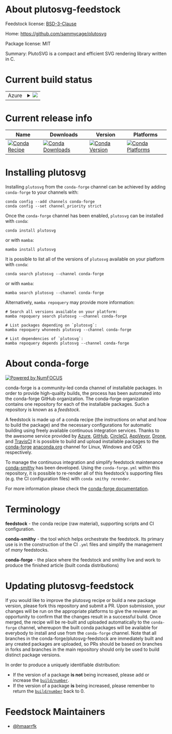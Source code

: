 About plutosvg-feedstock
========================

Feedstock license: [BSD-3-Clause](https://github.com/conda-forge/plutosvg-feedstock/blob/main/LICENSE.txt)

Home: https://github.com/sammycage/plutosvg

Package license: MIT

Summary: PlutoSVG is a compact and efficient SVG rendering library written in C.

Current build status
====================


<table>
    
  <tr>
    <td>Azure</td>
    <td>
      <details>
        <summary>
          <a href="https://dev.azure.com/conda-forge/feedstock-builds/_build/latest?definitionId=24256&branchName=main">
            <img src="https://dev.azure.com/conda-forge/feedstock-builds/_apis/build/status/plutosvg-feedstock?branchName=main">
          </a>
        </summary>
        <table>
          <thead><tr><th>Variant</th><th>Status</th></tr></thead>
          <tbody><tr>
              <td>linux_64</td>
              <td>
                <a href="https://dev.azure.com/conda-forge/feedstock-builds/_build/latest?definitionId=24256&branchName=main">
                  <img src="https://dev.azure.com/conda-forge/feedstock-builds/_apis/build/status/plutosvg-feedstock?branchName=main&jobName=linux&configuration=linux%20linux_64_" alt="variant">
                </a>
              </td>
            </tr><tr>
              <td>linux_aarch64</td>
              <td>
                <a href="https://dev.azure.com/conda-forge/feedstock-builds/_build/latest?definitionId=24256&branchName=main">
                  <img src="https://dev.azure.com/conda-forge/feedstock-builds/_apis/build/status/plutosvg-feedstock?branchName=main&jobName=linux&configuration=linux%20linux_aarch64_" alt="variant">
                </a>
              </td>
            </tr><tr>
              <td>linux_ppc64le</td>
              <td>
                <a href="https://dev.azure.com/conda-forge/feedstock-builds/_build/latest?definitionId=24256&branchName=main">
                  <img src="https://dev.azure.com/conda-forge/feedstock-builds/_apis/build/status/plutosvg-feedstock?branchName=main&jobName=linux&configuration=linux%20linux_ppc64le_" alt="variant">
                </a>
              </td>
            </tr><tr>
              <td>osx_64</td>
              <td>
                <a href="https://dev.azure.com/conda-forge/feedstock-builds/_build/latest?definitionId=24256&branchName=main">
                  <img src="https://dev.azure.com/conda-forge/feedstock-builds/_apis/build/status/plutosvg-feedstock?branchName=main&jobName=osx&configuration=osx%20osx_64_" alt="variant">
                </a>
              </td>
            </tr><tr>
              <td>osx_arm64</td>
              <td>
                <a href="https://dev.azure.com/conda-forge/feedstock-builds/_build/latest?definitionId=24256&branchName=main">
                  <img src="https://dev.azure.com/conda-forge/feedstock-builds/_apis/build/status/plutosvg-feedstock?branchName=main&jobName=osx&configuration=osx%20osx_arm64_" alt="variant">
                </a>
              </td>
            </tr><tr>
              <td>win_64</td>
              <td>
                <a href="https://dev.azure.com/conda-forge/feedstock-builds/_build/latest?definitionId=24256&branchName=main">
                  <img src="https://dev.azure.com/conda-forge/feedstock-builds/_apis/build/status/plutosvg-feedstock?branchName=main&jobName=win&configuration=win%20win_64_" alt="variant">
                </a>
              </td>
            </tr>
          </tbody>
        </table>
      </details>
    </td>
  </tr>
</table>

Current release info
====================

| Name | Downloads | Version | Platforms |
| --- | --- | --- | --- |
| [![Conda Recipe](https://img.shields.io/badge/recipe-plutosvg-green.svg)](https://anaconda.org/conda-forge/plutosvg) | [![Conda Downloads](https://img.shields.io/conda/dn/conda-forge/plutosvg.svg)](https://anaconda.org/conda-forge/plutosvg) | [![Conda Version](https://img.shields.io/conda/vn/conda-forge/plutosvg.svg)](https://anaconda.org/conda-forge/plutosvg) | [![Conda Platforms](https://img.shields.io/conda/pn/conda-forge/plutosvg.svg)](https://anaconda.org/conda-forge/plutosvg) |

Installing plutosvg
===================

Installing `plutosvg` from the `conda-forge` channel can be achieved by adding `conda-forge` to your channels with:

```
conda config --add channels conda-forge
conda config --set channel_priority strict
```

Once the `conda-forge` channel has been enabled, `plutosvg` can be installed with `conda`:

```
conda install plutosvg
```

or with `mamba`:

```
mamba install plutosvg
```

It is possible to list all of the versions of `plutosvg` available on your platform with `conda`:

```
conda search plutosvg --channel conda-forge
```

or with `mamba`:

```
mamba search plutosvg --channel conda-forge
```

Alternatively, `mamba repoquery` may provide more information:

```
# Search all versions available on your platform:
mamba repoquery search plutosvg --channel conda-forge

# List packages depending on `plutosvg`:
mamba repoquery whoneeds plutosvg --channel conda-forge

# List dependencies of `plutosvg`:
mamba repoquery depends plutosvg --channel conda-forge
```


About conda-forge
=================

[![Powered by
NumFOCUS](https://img.shields.io/badge/powered%20by-NumFOCUS-orange.svg?style=flat&colorA=E1523D&colorB=007D8A)](https://numfocus.org)

conda-forge is a community-led conda channel of installable packages.
In order to provide high-quality builds, the process has been automated into the
conda-forge GitHub organization. The conda-forge organization contains one repository
for each of the installable packages. Such a repository is known as a *feedstock*.

A feedstock is made up of a conda recipe (the instructions on what and how to build
the package) and the necessary configurations for automatic building using freely
available continuous integration services. Thanks to the awesome service provided by
[Azure](https://azure.microsoft.com/en-us/services/devops/), [GitHub](https://github.com/),
[CircleCI](https://circleci.com/), [AppVeyor](https://www.appveyor.com/),
[Drone](https://cloud.drone.io/welcome), and [TravisCI](https://travis-ci.com/)
it is possible to build and upload installable packages to the
[conda-forge](https://anaconda.org/conda-forge) [anaconda.org](https://anaconda.org/)
channel for Linux, Windows and OSX respectively.

To manage the continuous integration and simplify feedstock maintenance
[conda-smithy](https://github.com/conda-forge/conda-smithy) has been developed.
Using the ``conda-forge.yml`` within this repository, it is possible to re-render all of
this feedstock's supporting files (e.g. the CI configuration files) with ``conda smithy rerender``.

For more information please check the [conda-forge documentation](https://conda-forge.org/docs/).

Terminology
===========

**feedstock** - the conda recipe (raw material), supporting scripts and CI configuration.

**conda-smithy** - the tool which helps orchestrate the feedstock.
                   Its primary use is in the construction of the CI ``.yml`` files
                   and simplify the management of *many* feedstocks.

**conda-forge** - the place where the feedstock and smithy live and work to
                  produce the finished article (built conda distributions)


Updating plutosvg-feedstock
===========================

If you would like to improve the plutosvg recipe or build a new
package version, please fork this repository and submit a PR. Upon submission,
your changes will be run on the appropriate platforms to give the reviewer an
opportunity to confirm that the changes result in a successful build. Once
merged, the recipe will be re-built and uploaded automatically to the
`conda-forge` channel, whereupon the built conda packages will be available for
everybody to install and use from the `conda-forge` channel.
Note that all branches in the conda-forge/plutosvg-feedstock are
immediately built and any created packages are uploaded, so PRs should be based
on branches in forks and branches in the main repository should only be used to
build distinct package versions.

In order to produce a uniquely identifiable distribution:
 * If the version of a package **is not** being increased, please add or increase
   the [``build/number``](https://docs.conda.io/projects/conda-build/en/latest/resources/define-metadata.html#build-number-and-string).
 * If the version of a package **is** being increased, please remember to return
   the [``build/number``](https://docs.conda.io/projects/conda-build/en/latest/resources/define-metadata.html#build-number-and-string)
   back to 0.

Feedstock Maintainers
=====================

* [@hmaarrfk](https://github.com/hmaarrfk/)

